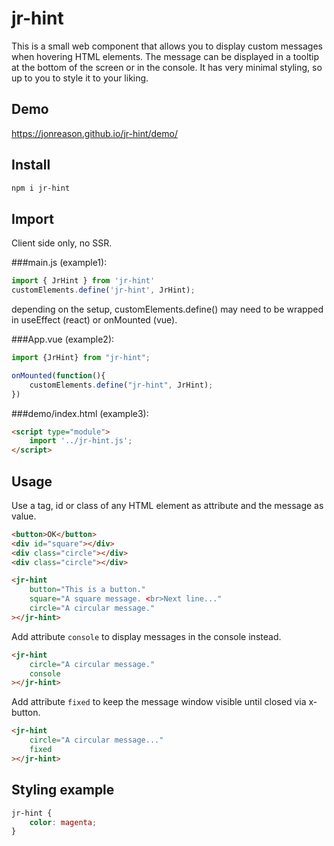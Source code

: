 # jr-hint

This is a small web component that allows you to display custom messages when hovering HTML elements.
The message can be displayed in a tooltip at the bottom of the screen or in the console.
It has very minimal styling, so up to you to style it to your liking.

## Demo

https://jonreason.github.io/jr-hint/demo/


## Install

```bash
npm i jr-hint
```

## Import
Client side only, no SSR. 


###main.js (example1):

```js
import { JrHint } from 'jr-hint'
customElements.define('jr-hint', JrHint);
```

depending on the setup, customElements.define() may need to be wrapped in useEffect (react) or onMounted (vue).

###App.vue (example2):

```js
import {JrHint} from "jr-hint";

onMounted(function(){
    customElements.define("jr-hint", JrHint);
})
```


###demo/index.html (example3):

```html
<script type="module">
    import '../jr-hint.js';
</script>
```

## Usage

Use a tag, id or class of any HTML element as attribute and the message as value.

```html
<button>OK</button>
<div id="square"></div>
<div class="circle"></div>
<div class="circle"></div>

<jr-hint
    button="This is a button."
    square="A square message. <br>Next line..."
    circle="A circular message."
></jr-hint>
```

Add attribute <code>console</code> to display messages in the console instead.
```html
<jr-hint
    circle="A circular message."
    console
></jr-hint>
```

Add attribute <code>fixed</code> to keep the message window visible until closed via x-button.
```html
<jr-hint
    circle="A circular message..."
    fixed
></jr-hint>
```


## Styling example

```css
jr-hint {
    color: magenta;
}